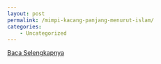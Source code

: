 ```yaml
---
layout: post
permalink: /mimpi-kacang-panjang-menurut-islam/
categories:
    - Uncategorized
---
```


[Baca Selengkapnya](/02)
